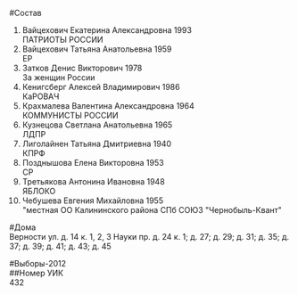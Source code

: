 #Состав  
1. Вайцехович Екатерина Александровна 1993  
    ПАТРИОТЫ РОССИИ  
2. Вайцехович Татьяна Анатольевна 1959  
    ЕР  
3. Затков Денис Викторович 1978  
    За женщин России  
4. Кенигсберг Алексей Владимирович 1986  
    КаРОВАЧ  
5. Крахмалева Валентина Александровна 1964  
    КОММУНИСТЫ РОССИИ  
6. Кузнецова Светлана Анатольевна 1965  
    ЛДПР  
7. Лиголайнен Татьяна Дмитриевна 1940  
    КПРФ  
8. Позднышова Елена Викторовна 1953  
    СР  
9. Третьякова Антонина Ивановна 1948  
    ЯБЛОКО  
10. Чебушева Евгения Михайловна 1955  
    "местная ОО Калининского района СПб СОЮЗ "Чернобыль-Квант"  
  
#Дома  
Верности ул. д. 14 к. 1, 2, 3 Науки пр. д. 24 к. 1; д. 27; д. 29; д. 31; д. 35; д. 37; д. 39; д. 41; д. 43; д. 45  
  
#Выборы-2012  
##Номер УИК  
432  
